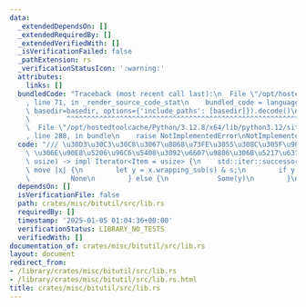 ```yaml
---
data:
  _extendedDependsOn: []
  _extendedRequiredBy: []
  _extendedVerifiedWith: []
  _isVerificationFailed: false
  _pathExtension: rs
  _verificationStatusIcon: ':warning:'
  attributes:
    links: []
  bundledCode: "Traceback (most recent call last):\n  File \"/opt/hostedtoolcache/Python/3.12.8/x64/lib/python3.12/site-packages/onlinejudge_verify/documentation/build.py\"\
    , line 71, in _render_source_code_stat\n    bundled_code = language.bundle(stat.path,\
    \ basedir=basedir, options={'include_paths': [basedir]}).decode()\n          \
    \         ^^^^^^^^^^^^^^^^^^^^^^^^^^^^^^^^^^^^^^^^^^^^^^^^^^^^^^^^^^^^^^^^^^^^^^^^^^^^^^^^^\n\
    \  File \"/opt/hostedtoolcache/Python/3.12.8/x64/lib/python3.12/site-packages/onlinejudge_verify/languages/rust.py\"\
    , line 288, in bundle\n    raise NotImplementedError\nNotImplementedError\n"
  code: "/// \u30D3\u30C3\u30C8\u3067\u8868\u73FE\u3055\u308C\u305F\u96C6\u5408 s\
    \ \u306E\u90E8\u5206\u96C6\u5408\u3092\u6607\u9806\u306B\u5217\u6319\npub fn bit_subsets(s:\
    \ usize) -> impl Iterator<Item = usize> {\n    std::iter::successors(Some(0usize),\
    \ move |x| {\n        let y = x.wrapping_sub(s) & s;\n        if y == 0 {\n  \
    \          None\n        } else {\n            Some(y)\n        }\n    })\n}\n"
  dependsOn: []
  isVerificationFile: false
  path: crates/misc/bitutil/src/lib.rs
  requiredBy: []
  timestamp: '2025-01-05 01:04:36+00:00'
  verificationStatus: LIBRARY_NO_TESTS
  verifiedWith: []
documentation_of: crates/misc/bitutil/src/lib.rs
layout: document
redirect_from:
- /library/crates/misc/bitutil/src/lib.rs
- /library/crates/misc/bitutil/src/lib.rs.html
title: crates/misc/bitutil/src/lib.rs
---
```

